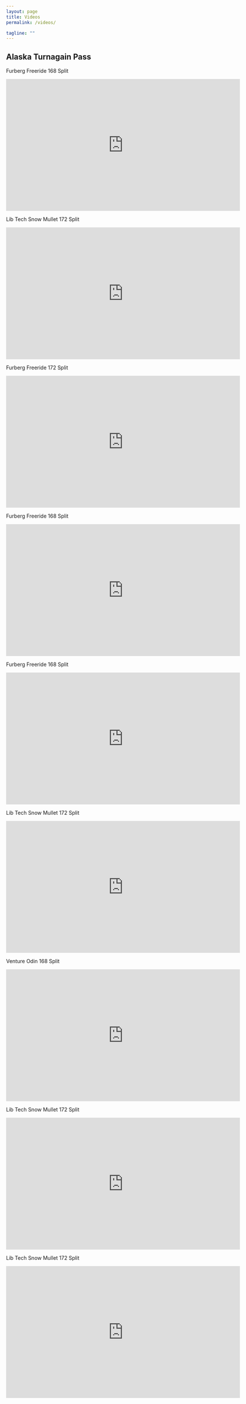 ```yaml
---
layout: page
title: Videos
permalink: /videos/

tagline: ""
---
```


## Alaska Turnagain Pass

Furberg Freeride 168 Split
<iframe src="https://player.vimeo.com/video/90709403" width="640" height="360" frameborder="0" webkitallowfullscreen mozallowfullscreen allowfullscreen></iframe>

Lib Tech Snow Mullet 172 Split
<iframe src="https://player.vimeo.com/video/17066980" width="640" height="360" frameborder="0" webkitallowfullscreen mozallowfullscreen allowfullscreen></iframe>

Furberg Freeride 172 Split
<iframe src="https://player.vimeo.com/video/153846825" width="640" height="360" frameborder="0" webkitallowfullscreen mozallowfullscreen allowfullscreen></iframe>

Furberg Freeride 168 Split
<iframe src="https://player.vimeo.com/video/118879382" width="640" height="360" frameborder="0" webkitallowfullscreen mozallowfullscreen allowfullscreen></iframe>

Furberg Freeride 168 Split
<iframe src="https://player.vimeo.com/video/90709403" width="640" height="360" frameborder="0" webkitallowfullscreen mozallowfullscreen allowfullscreen></iframe>

Lib Tech Snow Mullet 172 Split
<iframe src="https://player.vimeo.com/video/36331778" width="640" height="360" frameborder="0" webkitallowfullscreen mozallowfullscreen allowfullscreen></iframe>

Venture Odin 168 Split
<iframe src="https://player.vimeo.com/video/38265399" width="640" height="360" frameborder="0" webkitallowfullscreen mozallowfullscreen allowfullscreen></iframe>

Lib Tech Snow Mullet 172 Split
<iframe src="https://player.vimeo.com/video/21556906" width="640" height="360" frameborder="0" webkitallowfullscreen mozallowfullscreen allowfullscreen></iframe>

Lib Tech Snow Mullet 172 Split
<iframe src="https://player.vimeo.com/video/17983246" width="640" height="360" frameborder="0" webkitallowfullscreen mozallowfullscreen allowfullscreen></iframe>

